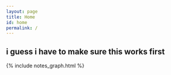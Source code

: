 ```yaml
---
layout: page
title: Home
id: home
permalink: /
---
```

<html>
<head>
<script>
var colours = ["#32AE4D", "#F2CF7D", "#0A2463", "#E46A3A", "#A30000", "#1672AB", "#FFD20A"], 
    idx;

$(function() {
    var div = $('#arch'); 
    var chars = div.text().split('');
    div.html('');     
    for(var i=0; i<chars.length; i++) {
        idx = Math.floor(Math.random() * colours.length);
        var span = $('<span>' + chars[i] + '</span>').css("color", colours[idx]);
        div.append(span);
    }
});
</script>
</head>
<body>
<h2><div id="arch">i guess i have to make sure this works first</div></h2>

</body>
</html>

{% include notes_graph.html %}


<style>
  .wrapper {
    max-width: 46em;
  }
</style>
